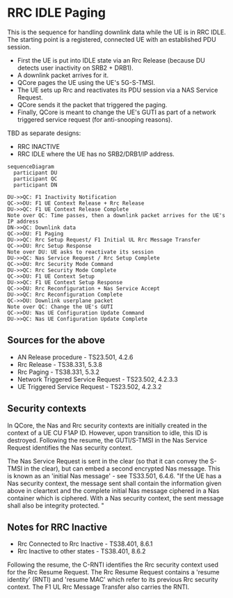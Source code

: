 # RRC IDLE Paging
This is the sequence for handling downlink data while the UE is in RRC IDLE.  The starting point is a registered, connected UE with an established PDU session.  
-  First the UE is put into IDLE state via an Rrc Release (because DU detects user inactivity on SRB2 + DRB1).  
-  A downlink packet arrives for it.  
-  QCore pages the UE using the UE's 5G-S-TMSI.  
-  The UE sets up Rrc and reactivates its PDU session via a NAS Service Request.
-  QCore sends it the packet that triggered the paging.
-  Finally, QCore is meant to change the UE's GUTI as part of a network triggered service request (for
anti-snooping reasons).

TBD as separate designs: 
- RRC INACTIVE
- RRC IDLE where the UE has no SRB2/DRB1/IP address.

```mermaid
sequenceDiagram
  participant DU
  participant QC
  participant DN

DU->>QC: F1 Inactivity Notification
QC->>DU: F1 UE Context Release + Rrc Release
DU->>QC: F1 UE Context Release Complete
Note over QC: Time passes, then a downlink packet arrives for the UE's IP address
DN->>QC: Downlink data
QC->>DU: F1 Paging
DU->>QC: Rrc Setup Request/ F1 Initial UL Rrc Message Transfer
QC->>DU: Rrc Setup Response 
Note over DU: UE asks to reactivate its session
DU->>QC: Nas Service Request / Rrc Setup Complete 
QC->>DU: Rrc Security Mode Command 
DU->>QC: Rrc Security Mode Complete
QC->>DU: F1 UE Context Setup
DU->>QC: F1 UE Context Setup Response
QC->>DU: Rrc Reconfiguration + Nas Service Accept
DU->>QC: Rrc Reconfiguration Complete
QC->>DU: Downlink userplane packet
Note over QC: Change the UE's GUTI
QC->>DU: Nas UE Configuration Update Command
DU->>QC: Nas UE Configuration Update Complete
```

## Sources for the above
- AN Release procedure - TS23.501, 4.2.6
- Rrc Release - TS38.331, 5.3.8
- Rrc Paging - TS38.331, 5.3.2
- Network Triggered Service Request - TS23.502, 4.2.3.3
- UE Triggered Service Request - TS23.502, 4.2.3.2

## Security contexts
In QCore, the Nas and Rrc security contexts are initially created in the context of a UE CU F1AP ID.  However, upon transition to idle, this ID is destroyed.  Following the resume, the GUTI/S-TMSI in the Nas Service Request identifies the Nas security context.

The Nas Service Request is sent in the clear (so that it can convey the S-TMSI in the clear), but can embed a second encrypted Nas message.
This is known as an 'initial Nas message' - see TS33.501, 6.4.6.  "If the UE has a Nas security context, the message sent shall contain the information given above in cleartext and the complete initial Nas message ciphered in a Nas container which is ciphered. With a Nas security context, the sent message shall also be integrity protected. " 

## Notes for RRC Inactive
- Rrc Connected to Rrc Inactive - TS38.401, 8.6.1
- Rrc Inactive to other states - TS38.401, 8.6.2

Following the resume, the C-RNTI identifies the Rrc security context used for the Rrc Resume Request.  The Rrc Resume Request contains a 'resume identity' (RNTI) and 'resume MAC' which refer to its previous Rrc security context.  The F1 UL Rrc Message Transfer also carries the RNTI.
